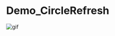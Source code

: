 # Demo_CircleRefresh

![gif](https://github.com/Developmc/Demo_CircleRefresh/tree/master/app/src/main/res/drawable/circlerefresh.gif)
